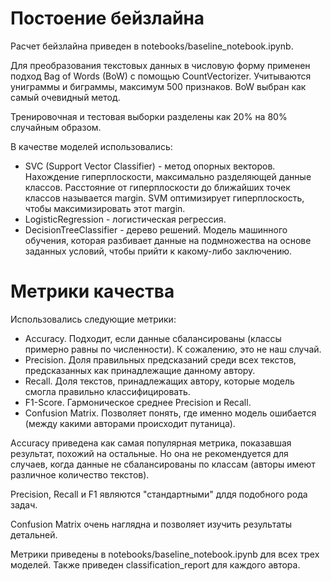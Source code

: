 # Постоение бейзлайна

Расчет бейзлайна приведен в notebooks/baseline_notebook.ipynb.

Для преобразования текстовых данных в числовую форму применен подход Bag of Words (BoW) с помощью CountVectorizer. Учитываются униграммы и биграммы, максимум 500 признаков. BoW выбран как самый очевидный метод.

Тренировочная и тестовая выборки разделены как 20% на 80% случайным образом.

В качестве моделей использовались:
- SVC (Support Vector Classifier) - метод опорных векторов. Нахождение гиперплоскости, максимально разделяющей данные классов. Расстояние от гиперплоскости до ближайших точек классов называется margin. SVM оптимизирует гиперплоскость, чтобы максимизировать этот margin.
- LogisticRegression - логистическая регрессия.
- DecisionTreeClassifier - дерево решений. Модель машинного обучения, которая разбивает данные на подмножества на основе заданных условий, чтобы прийти к какому-либо заключению.

# Метрики качества

Использовались следующие метрики:
- Accuracy. Подходит, если данные сбалансированы (классы примерно равны по численности). К сожалению, это не наш случай.
- Precision. Доля правильных предсказаний среди всех текстов, предсказанных как принадлежащие данному автору.
- Recall. Доля текстов, принадлежащих автору, которые модель смогла правильно классифицировать.
- F1-Score. Гармоническое среднее Precision и Recall.
- Confusion Matrix. Позволяет понять, где именно модель ошибается (между какими авторами происходит путаница).

Accuracy приведена как самая популярная метрика, показавшая результат, похожий на остальные. Но она не рекомендуется для случаев, когда данные не сбалансированы по классам (авторы имеют различное количество текстов). 

Precision, Recall и F1 являются "стандартными" длдя подобного рода задач. 

Confusion Matrix очень наглядна и позволяет изучить результаты детальней.

Метрики приведены в notebooks/baseline_notebook.ipynb для всех трех моделей. Также приведен classification_report для каждого автора.
